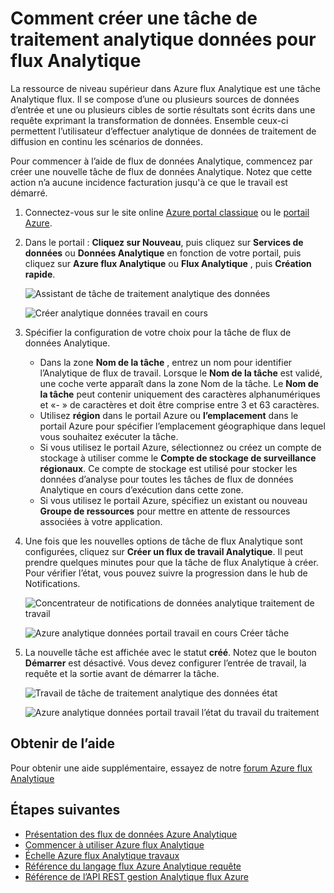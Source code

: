 <properties 
    pageTitle="Comment créer une tâche de traitement analytique données pour flux Analytique | Microsoft Azure" 
    description="Créer une tâche de traitement analytique données pour flux Analytique | segment de tracé d’apprentissage."
    keywords="traitement analytique des données"
    documentationCenter=""
    services="stream-analytics"
    authors="jeffstokes72" 
    manager="jhubbard" 
    editor="cgronlun"/>

<tags 
    ms.service="stream-analytics" 
    ms.devlang="na" 
    ms.topic="article" 
    ms.tgt_pltfrm="na" 
    ms.workload="data-services" 
    ms.date="09/26/2016" 
    ms.author="jeffstok"/> 

# <a name="how-to-create-a-data-analytics-processing-job-for-stream-analytics"></a>Comment créer une tâche de traitement analytique données pour flux Analytique

La ressource de niveau supérieur dans Azure flux Analytique est une tâche Analytique flux.  Il se compose d’une ou plusieurs sources de données d’entrée et une ou plusieurs cibles de sortie résultats sont écrits dans une requête exprimant la transformation de données. Ensemble ceux-ci permettent l’utilisateur d’effectuer analytique de données de traitement de diffusion en continu les scénarios de données.

Pour commencer à l’aide de flux de données Analytique, commencez par créer une nouvelle tâche de flux de données Analytique.  Notez que cette action n’a aucune incidence facturation jusqu'à ce que le travail est démarré.

1.  Connectez-vous sur le site online [Azure portal classique](http://manage.windowsazure.com) ou le [portail Azure](https://portal.azure.com/).
2.  Dans le portail : **Cliquez sur Nouveau**, puis cliquez sur **Services de données** ou **Données Analytique** en fonction de votre portail, puis cliquez sur **Azure flux Analytique** ou **Flux Analytique** , puis **Création rapide**.

    ![Assistant de tâche de traitement analytique des données](./media/stream-analytics-create-a-job/1-stream-analytics-create-a-job.png)  

    ![Créer analytique données travail en cours](./media/stream-analytics-create-a-job/4-stream-analytics-create-a-job.png)  

3.  Spécifier la configuration de votre choix pour la tâche de flux de données Analytique.
    - Dans la zone **Nom de la tâche** , entrez un nom pour identifier l’Analytique de flux de travail. Lorsque le **Nom de la tâche** est validé, une coche verte apparaît dans la zone Nom de la tâche. Le **Nom de la tâche** peut contenir uniquement des caractères alphanumériques et «- » de caractères et doit être comprise entre 3 et 63 caractères.
    - Utilisez **région** dans le portail Azure ou **l’emplacement** dans le portail Azure pour spécifier l’emplacement géographique dans lequel vous souhaitez exécuter la tâche.
    - Si vous utilisez le portail Azure, sélectionnez ou créez un compte de stockage à utiliser comme le **Compte de stockage de surveillance régionaux**. Ce compte de stockage est utilisé pour stocker les données d’analyse pour toutes les tâches de flux de données Analytique en cours d’exécution dans cette zone.
    - Si vous utilisez le portail Azure, spécifiez un existant ou nouveau **Groupe de ressources** pour mettre en attente de ressources associées à votre application.

4.  Une fois que les nouvelles options de tâche de flux Analytique sont configurées, cliquez sur **Créer un flux de travail Analytique**. Il peut prendre quelques minutes pour que la tâche de flux Analytique à créer. Pour vérifier l’état, vous pouvez suivre la progression dans le hub de Notifications.

    ![Concentrateur de notifications de données analytique traitement de travail](./media/stream-analytics-create-a-job/2-stream-analytics-create-a-job.png)  

    ![Azure analytique données portail travail en cours Créer tâche](./media/stream-analytics-create-a-job/5-stream-analytics-create-a-job.png)  

5.  La nouvelle tâche est affichée avec le statut **créé**. Notez que le bouton **Démarrer** est désactivé. Vous devez configurer l’entrée de travail, la requête et la sortie avant de démarrer la tâche.

    ![Travail de tâche de traitement analytique des données état](./media/stream-analytics-create-a-job/3-stream-analytics-create-a-job.png)  

    ![Azure analytique données portail travail l’état du travail du traitement](./media/stream-analytics-create-a-job/6-stream-analytics-create-a-job.png)  

## <a name="get-help"></a>Obtenir de l’aide
Pour obtenir une aide supplémentaire, essayez de notre [forum Azure flux Analytique](https://social.msdn.microsoft.com/Forums/en-US/home?forum=AzureStreamAnalytics)

## <a name="next-steps"></a>Étapes suivantes

- [Présentation des flux de données Azure Analytique](stream-analytics-introduction.md)
- [Commencer à utiliser Azure flux Analytique](stream-analytics-get-started.md)
- [Échelle Azure flux Analytique travaux](stream-analytics-scale-jobs.md)
- [Référence du langage flux Azure Analytique requête](https://msdn.microsoft.com/library/azure/dn834998.aspx)
- [Référence de l’API REST gestion Analytique flux Azure](https://msdn.microsoft.com/library/azure/dn835031.aspx)
